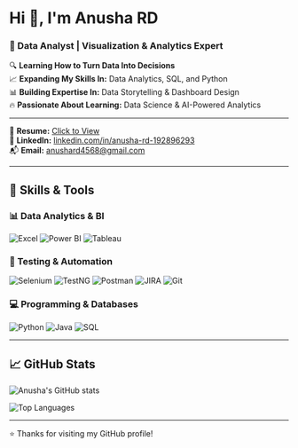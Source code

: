 # Hi 👋, I'm Anusha RD 

### 🌟 Data Analyst | Visualization & Analytics Expert

🔍 **Learning How to Turn Data Into Decisions**  
📈 **Expanding My Skills In:** Data Analytics, SQL, and Python  
📊 **Building Expertise In:** Data Storytelling & Dashboard Design  
🔥 **Passionate About Learning:** Data Science & AI-Powered Analytics  

---

📄 **Resume:** [Click to View](https://drive.google.com/file/d/1Lsy75EVoRHcikDKv0_ZFXFvxyuhqS-Dc/view?usp=drivesdk)  
🔗 **LinkedIn:** [linkedin.com/in/anusha-rd-192896293](https://www.linkedin.com/in/anusha-rd-192896293?utm_source=share&utm_campaign=share_via&utm_content=profile&utm_medium=android_app)  
📬 **Email:** anushard4568@gmail.com  

---

## 🚀 Skills & Tools

### 📊 Data Analytics & BI  
![Excel](https://img.shields.io/badge/Excel-217346?style=for-the-badge&logo=microsoft-excel&logoColor=white)
![Power BI](https://img.shields.io/badge/Power%20BI-F2C811?style=for-the-badge&logo=power-bi&logoColor=black)
![Tableau](https://img.shields.io/badge/Tableau-E97627?style=for-the-badge&logo=tableau&logoColor=white)

### 🧪 Testing & Automation  
![Selenium](https://img.shields.io/badge/Selenium-43B02A?style=for-the-badge&logo=selenium&logoColor=white)
![TestNG](https://img.shields.io/badge/TestNG-FF6C37?style=for-the-badge&logo=testng&logoColor=white)
![Postman](https://img.shields.io/badge/Postman-FF6C37?style=for-the-badge&logo=postman&logoColor=white)
![JIRA](https://img.shields.io/badge/JIRA-0052CC?style=for-the-badge&logo=jira&logoColor=white)
![Git](https://img.shields.io/badge/Git-F05032?style=for-the-badge&logo=git&logoColor=white)

### 💻 Programming & Databases  
![Python](https://img.shields.io/badge/Python-3776AB?style=for-the-badge&logo=python&logoColor=white)
![Java](https://img.shields.io/badge/Java-007396?style=for-the-badge&logo=java&logoColor=white)
![SQL](https://img.shields.io/badge/SQL-4479A1?style=for-the-badge&logo=mysql&logoColor=white)

---

## 📈 GitHub Stats

![Anusha's GitHub stats](https://github-readme-stats.vercel.app/api?username=Anusha548&show_icons=true&theme=radical)

![Top Languages](https://github-readme-stats.vercel.app/api/top-langs/?username=Anusha548&layout=compact&theme=radical)

---

⭐️ Thanks for visiting my GitHub profile!
